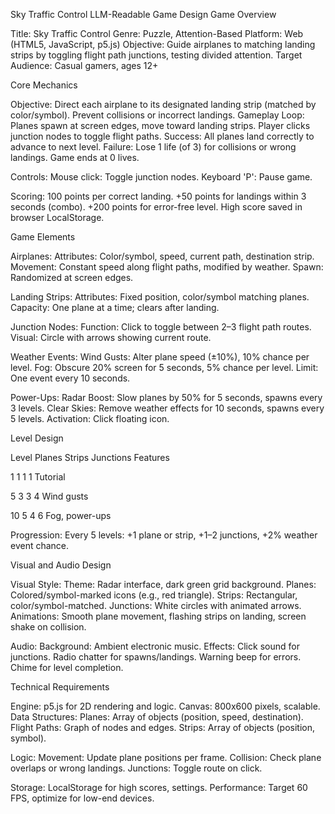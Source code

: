 Sky Traffic Control LLM-Readable Game Design
Game Overview

Title: Sky Traffic Control
Genre: Puzzle, Attention-Based
Platform: Web (HTML5, JavaScript, p5.js)
Objective: Guide airplanes to matching landing strips by toggling flight path junctions, testing divided attention.
Target Audience: Casual gamers, ages 12+

Core Mechanics

Objective: Direct each airplane to its designated landing strip (matched by color/symbol). Prevent collisions or incorrect landings.
Gameplay Loop:
Planes spawn at screen edges, move toward landing strips.
Player clicks junction nodes to toggle flight paths.
Success: All planes land correctly to advance to next level.
Failure: Lose 1 life (of 3) for collisions or wrong landings. Game ends at 0 lives.


Controls:
Mouse click: Toggle junction nodes.
Keyboard 'P': Pause game.


Scoring:
100 points per correct landing.
+50 points for landings within 3 seconds (combo).
+200 points for error-free level.
High score saved in browser LocalStorage.



Game Elements

Airplanes:
Attributes: Color/symbol, speed, current path, destination strip.
Movement: Constant speed along flight paths, modified by weather.
Spawn: Randomized at screen edges.


Landing Strips:
Attributes: Fixed position, color/symbol matching planes.
Capacity: One plane at a time; clears after landing.


Junction Nodes:
Function: Click to toggle between 2–3 flight path routes.
Visual: Circle with arrows showing current route.


Weather Events:
Wind Gusts: Alter plane speed (±10%), 10% chance per level.
Fog: Obscure 20% screen for 5 seconds, 5% chance per level.
Limit: One event every 10 seconds.


Power-Ups:
Radar Boost: Slow planes by 50% for 5 seconds, spawns every 3 levels.
Clear Skies: Remove weather effects for 10 seconds, spawns every 5 levels.
Activation: Click floating icon.



Level Design



Level
Planes
Strips
Junctions
Features



1
1
1
1
Tutorial


5
3
3
4
Wind gusts


10
5
4
6
Fog, power-ups



Progression:
Every 5 levels: +1 plane or strip, +1–2 junctions, +2% weather event chance.



Visual and Audio Design

Visual Style:
Theme: Radar interface, dark green grid background.
Planes: Colored/symbol-marked icons (e.g., red triangle).
Strips: Rectangular, color/symbol-matched.
Junctions: White circles with animated arrows.
Animations: Smooth plane movement, flashing strips on landing, screen shake on collision.


Audio:
Background: Ambient electronic music.
Effects:
Click sound for junctions.
Radio chatter for spawns/landings.
Warning beep for errors.
Chime for level completion.





Technical Requirements

Engine: p5.js for 2D rendering and logic.
Canvas: 800x600 pixels, scalable.
Data Structures:
Planes: Array of objects (position, speed, destination).
Flight Paths: Graph of nodes and edges.
Strips: Array of objects (position, symbol).


Logic:
Movement: Update plane positions per frame.
Collision: Check plane overlaps or wrong landings.
Junctions: Toggle route on click.


Storage: LocalStorage for high scores, settings.
Performance: Target 60 FPS, optimize for low-end devices.


